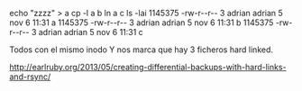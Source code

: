 echo "zzzz" > a
cp -l a b
ln a c
ls -lai
1145375 -rw-r--r--  3 adrian adrian   5 nov  6 11:31 a
1145375 -rw-r--r--  3 adrian adrian   5 nov  6 11:31 b
1145375 -rw-r--r--  3 adrian adrian   5 nov  6 11:31 c

Todos con el mismo inodo
Y nos marca que hay 3 ficheros hard linked.



http://earlruby.org/2013/05/creating-differential-backups-with-hard-links-and-rsync/
